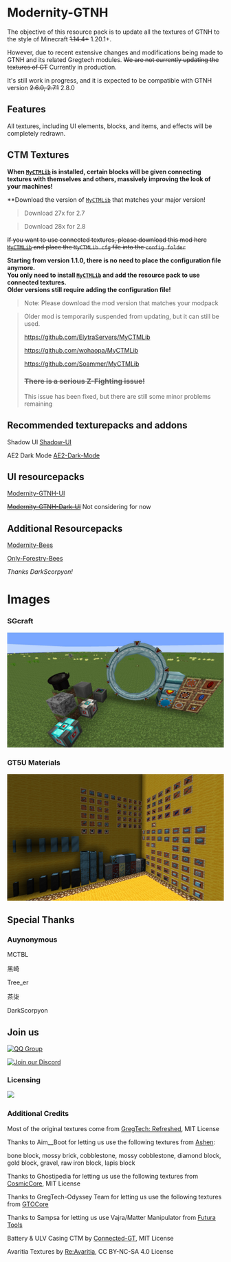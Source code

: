 # Modernity-GTNH

The objective of this resource pack is to update all the textures of GTNH to the style of Minecraft ~~1.14.4+~~ 1.20.1+.

However, due to recent extensive changes and modifications being made to GTNH and its related Gregtech modules. ~~We are not currently updating the textures of GT~~ Currently in production.

It's still work in progress, and it is expected to be compatible with GTNH version ~~2.6.0, 2.7.1~~  2.8.0

## Features

All textures, including UI elements, blocks, and items, and effects will be completely redrawn.

## CTM Textures

**When [`MyCTMLib`](https://github.com/ABKQPO/MyCTMLib) is installed, certain blocks will be given connecting textures with themselves and others, massively improving the look of your machines!**

**Download the version of [`MyCTMLib`](https://github.com/ABKQPO/MyCTMLib) that matches your major version!

> Download 27x for 2.7

> Download 28x for 2.8

~~If you want to use connected textures, please download this mod here [`MyCTMLib`](https://github.com/ABKQPO/MyCTMLib) and place the `MyCTMLib.cfg` file into the `config folder`~~

**Starting from version 1.1.0, there is no need to place the configuration file anymore.  
You only need to install [`MyCTMLib`](https://github.com/ABKQPO/MyCTMLib) and add the resource pack to use connected textures.**  
**Older versions still require adding the configuration file!**

> Note: Please download the mod version that matches your modpack

>
>Older mod is temporarily suspended from updating, but it can still be used.
>
>https://github.com/ElytraServers/MyCTMLib
>
>https://github.com/wohaopa/MyCTMLib
>
>https://github.com/Soammer/MyCTMLib
>
> ### ~~There is a serious Z-Fighting issue!~~
>
> This issue has been fixed, but there are still some minor problems remaining

## Recommended texturepacks and addons

Shadow UI [Shadow-UI](https://github.com/Ranzuu/Shadow-UI)

AE2 Dark Mode [AE2-Dark-Mode](https://github.com/Ranzuu/AE2-Dark-Mode)

## UI resourcepacks

[Modernity-GTNH-UI](https://github.com/ABKQPO/Modernity-GTNH-UI)

~~[Modernity-GTNH-Dark-UI](https://github.com/ABKQPO/Modernity-GTNH-Dark-UI)~~ Not considering for now

## Additional Resourcepacks

[Modernity-Bees](https://github.com/DarkScorpyon/Just-Productive-Bees-)

[Only-Forestry-Bees](https://github.com/DarkScorpyon/Just-Forestry-Bees-)

*Thanks DarkScorpyon!*


# Images


  ### SGcraft
  <img src="https://raw.githubusercontent.com/ABKQPO/Modernity-GTNH/main/Screenshots/SGcraft.png" />
  


  ### GT5U Materials
  <img src="https://raw.githubusercontent.com/ABKQPO/Modernity-GTNH/main/Screenshots/Materials.png" />

## Special Thanks

### Auynonymous

MCTBL

黑崎

Tree_er

茶柒

DarkScorpyon

## Join us

[![QQ Group](https://img.shields.io/badge/QQ-961382654-12B7F5?logo=qq&logoColor=white)](https://qm.qq.com/q/IQTB6JHkoC)

[![Join our Discord](https://img.shields.io/discord/1406476073096450128?color=5865F2&logo=discord&logoColor=white)](https://discord.gg/cZTMm6Rzvx)

### Licensing

 [![](https://img.shields.io/badge/License-CC%20BY--NC--SA%204.0-yellow.svg?style=flat-square)](https://creativecommons.org/licenses/by-nc-sa/4.0/)

### Additional Credits
Most of the original textures come from [GregTech: Refreshed](https://github.com/ULSTICK/GregTechRefreshed), MIT License

Thanks to Aim__Boot for letting us use the following textures from [Ashen](https://www.curseforge.com/minecraft/texture-packs/ashen-16x):

bone block, mossy brick, cobblestone, mossy cobblestone, diamond block, gold block, gravel, raw iron block, lapis block


Thanks to Ghostipedia for letting us use the following textures from [CosmicCore](https://github.com/Frontiers-PackForge/CosmicCore), MIT License

Thanks to GregTech-Odyssey Team for letting us use the following textures from [GTOCore](https://github.com/GregTech-Odyssey/GTOCore)

Thanks to Sampsa for letting us use Vajra/Matter Manipulator from [Futura Tools](https://github.com/S4mpsa/FuturaTools)

Battery & ULV Casing CTM by [Connected-GT](https://modrinth.com/resourcepack/connected-gt), MIT License

Avaritia Textures by [Re:Avaritia](https://github.com/Nova-Committee/Re-Avaritia), CC BY-NC-SA 4.0 License